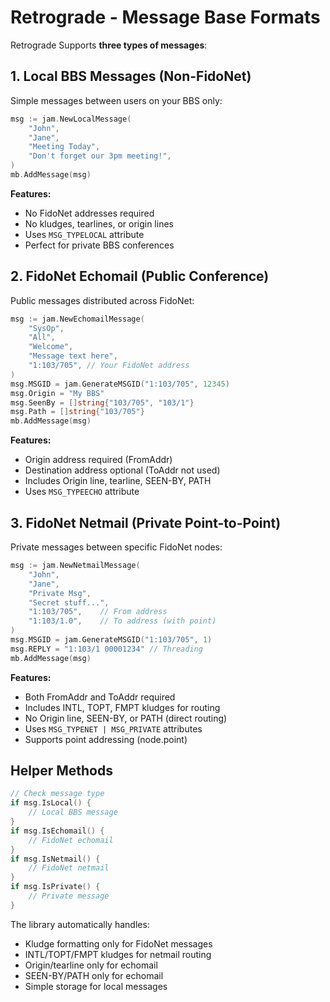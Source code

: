 # Retrograde - Message Base Formats

Retrograde Supports **three types of messages**:

## 1. **Local BBS Messages** (Non-FidoNet)
Simple messages between users on your BBS only:

```go
msg := jam.NewLocalMessage(
    "John",
    "Jane", 
    "Meeting Today",
    "Don't forget our 3pm meeting!",
)
mb.AddMessage(msg)
```

**Features:**
- No FidoNet addresses required
- No kludges, tearlines, or origin lines
- Uses `MSG_TYPELOCAL` attribute
- Perfect for private BBS conferences

## 2. **FidoNet Echomail** (Public Conference)
Public messages distributed across FidoNet:

```go
msg := jam.NewEchomailMessage(
    "SysOp",
    "All",
    "Welcome",
    "Message text here",
    "1:103/705", // Your FidoNet address
)
msg.MSGID = jam.GenerateMSGID("1:103/705", 12345)
msg.Origin = "My BBS"
msg.SeenBy = []string{"103/705", "103/1"}
msg.Path = []string{"103/705"}
mb.AddMessage(msg)
```

**Features:**
- Origin address required (FromAddr)
- Destination address optional (ToAddr not used)
- Includes Origin line, tearline, SEEN-BY, PATH
- Uses `MSG_TYPEECHO` attribute

## 3. **FidoNet Netmail** (Private Point-to-Point)
Private messages between specific FidoNet nodes:

```go
msg := jam.NewNetmailMessage(
    "John",
    "Jane",
    "Private Msg",
    "Secret stuff...",
    "1:103/705",    // From address
    "1:103/1.0",    // To address (with point)
)
msg.MSGID = jam.GenerateMSGID("1:103/705", 1)
msg.REPLY = "1:103/1 00001234" // Threading
mb.AddMessage(msg)
```

**Features:**
- Both FromAddr and ToAddr required
- Includes INTL, TOPT, FMPT kludges for routing
- No Origin line, SEEN-BY, or PATH (direct routing)
- Uses `MSG_TYPENET | MSG_PRIVATE` attributes
- Supports point addressing (node.point)

## Helper Methods

```go
// Check message type
if msg.IsLocal() {
    // Local BBS message
}
if msg.IsEchomail() {
    // FidoNet echomail
}
if msg.IsNetmail() {
    // FidoNet netmail
}
if msg.IsPrivate() {
    // Private message
}
```

The library automatically handles:
- Kludge formatting only for FidoNet messages
- INTL/TOPT/FMPT kludges for netmail routing
- Origin/tearline only for echomail
- SEEN-BY/PATH only for echomail
- Simple storage for local messages
